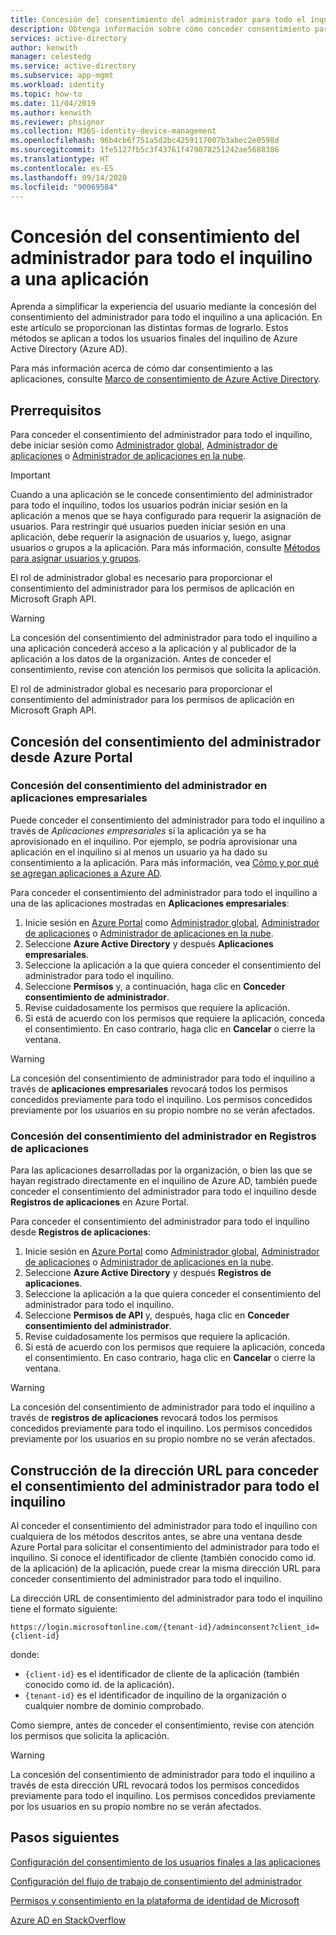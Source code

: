 ```yaml
---
title: Concesión del consentimiento del administrador para todo el inquilino a una aplicación - Azure AD
description: Obtenga información sobre cómo conceder consentimiento para todo el inquilino a una aplicación de modo que no se les solicite consentimiento a los usuarios finales al iniciar sesión en una aplicación.
services: active-directory
author: kenwith
manager: celestedg
ms.service: active-directory
ms.subservice: app-mgmt
ms.workload: identity
ms.topic: how-to
ms.date: 11/04/2019
ms.author: kenwith
ms.reviewer: phsignor
ms.collection: M365-identity-device-management
ms.openlocfilehash: 96b4cb6f751a5d2bc4259117007b3abec2e0598d
ms.sourcegitcommit: 1fe5127fb5c3f43761f479078251242ae5688386
ms.translationtype: HT
ms.contentlocale: es-ES
ms.lasthandoff: 09/14/2020
ms.locfileid: "90069584"
---
```

# <a name="grant-tenant-wide-admin-consent-to-an-application"></a>Concesión del consentimiento del administrador para todo el inquilino a una aplicación

Aprenda a simplificar la experiencia del usuario mediante la concesión del consentimiento del administrador para todo el inquilino a una aplicación. En este artículo se proporcionan las distintas formas de lograrlo. Estos métodos se aplican a todos los usuarios finales del inquilino de Azure Active Directory (Azure AD).

Para más información acerca de cómo dar consentimiento a las aplicaciones, consulte [Marco de consentimiento de Azure Active Directory](../develop/consent-framework.md).

## <a name="prerequisites"></a>Prerrequisitos

Para conceder el consentimiento del administrador para todo el inquilino, debe iniciar sesión como [Administrador global](../users-groups-roles/directory-assign-admin-roles.md#global-administrator--company-administrator), [Administrador de aplicaciones](../users-groups-roles/directory-assign-admin-roles.md#application-administrator) o [Administrador de aplicaciones en la nube](../users-groups-roles/directory-assign-admin-roles.md#cloud-application-administrator).

> [!IMPORTANT]
> Cuando a una aplicación se le concede consentimiento del administrador para todo el inquilino, todos los usuarios podrán iniciar sesión en la aplicación a menos que se haya configurado para requerir la asignación de usuarios. Para restringir qué usuarios pueden iniciar sesión en una aplicación, debe requerir la asignación de usuarios y, luego, asignar usuarios o grupos a la aplicación. Para más información, consulte [Métodos para asignar usuarios y grupos](methods-for-assigning-users-and-groups.md).
>
> El rol de administrador global es necesario para proporcionar el consentimiento del administrador para los permisos de aplicación en Microsoft Graph API.

> [!WARNING]
> La concesión del consentimiento del administrador para todo el inquilino a una aplicación concederá acceso a la aplicación y al publicador de la aplicación a los datos de la organización. Antes de conceder el consentimiento, revise con atención los permisos que solicita la aplicación.
>
> El rol de administrador global es necesario para proporcionar el consentimiento del administrador para los permisos de aplicación en Microsoft Graph API.

## <a name="grant-admin-consent-from-the-azure-portal"></a>Concesión del consentimiento del administrador desde Azure Portal

### <a name="grant-admin-consent-in-enterprise-apps"></a>Concesión del consentimiento del administrador en aplicaciones empresariales

Puede conceder el consentimiento del administrador para todo el inquilino a través de *Aplicaciones empresariales* si la aplicación ya se ha aprovisionado en el inquilino. Por ejemplo, se podría aprovisionar una aplicación en el inquilino si al menos un usuario ya ha dado su consentimiento a la aplicación. Para más información, vea [Cómo y por qué se agregan aplicaciones a Azure AD](../develop/active-directory-how-applications-are-added.md).

Para conceder el consentimiento del administrador para todo el inquilino a una de las aplicaciones mostradas en **Aplicaciones empresariales**:

1. Inicie sesión en [Azure Portal](https://portal.azure.com) como [Administrador global](../users-groups-roles/directory-assign-admin-roles.md#global-administrator--company-administrator), [Administrador de aplicaciones](../users-groups-roles/directory-assign-admin-roles.md#application-administrator) o [Administrador de aplicaciones en la nube](../users-groups-roles/directory-assign-admin-roles.md#cloud-application-administrator).
2. Seleccione **Azure Active Directory** y después **Aplicaciones empresariales**.
3. Seleccione la aplicación a la que quiera conceder el consentimiento del administrador para todo el inquilino.
4. Seleccione **Permisos** y, a continuación, haga clic en **Conceder consentimiento de administrador**.
5. Revise cuidadosamente los permisos que requiere la aplicación.
6. Si está de acuerdo con los permisos que requiere la aplicación, conceda el consentimiento. En caso contrario, haga clic en **Cancelar** o cierre la ventana.

> [!WARNING]
> La concesión del consentimiento de administrador para todo el inquilino a través de **aplicaciones empresariales** revocará todos los permisos concedidos previamente para todo el inquilino. Los permisos concedidos previamente por los usuarios en su propio nombre no se verán afectados. 

### <a name="grant-admin-consent-in-app-registrations"></a>Concesión del consentimiento del administrador en Registros de aplicaciones

Para las aplicaciones desarrolladas por la organización, o bien las que se hayan registrado directamente en el inquilino de Azure AD, también puede conceder el consentimiento del administrador para todo el inquilino desde **Registros de aplicaciones** en Azure Portal.

Para conceder el consentimiento del administrador para todo el inquilino desde **Registros de aplicaciones**:

1. Inicie sesión en [Azure Portal](https://portal.azure.com) como [Administrador global](../users-groups-roles/directory-assign-admin-roles.md#global-administrator--company-administrator), [Administrador de aplicaciones](../users-groups-roles/directory-assign-admin-roles.md#application-administrator) o [Administrador de aplicaciones en la nube](../users-groups-roles/directory-assign-admin-roles.md#cloud-application-administrator).
2. Seleccione **Azure Active Directory** y después **Registros de aplicaciones**.
3. Seleccione la aplicación a la que quiera conceder el consentimiento del administrador para todo el inquilino.
4. Seleccione **Permisos de API** y, después, haga clic en **Conceder consentimiento del administrador**.
5. Revise cuidadosamente los permisos que requiere la aplicación.
6. Si está de acuerdo con los permisos que requiere la aplicación, conceda el consentimiento. En caso contrario, haga clic en **Cancelar** o cierre la ventana.

> [!WARNING]
> La concesión del consentimiento de administrador para todo el inquilino a través de **registros de aplicaciones** revocará todos los permisos concedidos previamente para todo el inquilino. Los permisos concedidos previamente por los usuarios en su propio nombre no se verán afectados. 

## <a name="construct-the-url-for-granting-tenant-wide-admin-consent"></a>Construcción de la dirección URL para conceder el consentimiento del administrador para todo el inquilino

Al conceder el consentimiento del administrador para todo el inquilino con cualquiera de los métodos descritos antes, se abre una ventana desde Azure Portal para solicitar el consentimiento del administrador para todo el inquilino. Si conoce el identificador de cliente (también conocido como id. de la aplicación) de la aplicación, puede crear la misma dirección URL para conceder consentimiento del administrador para todo el inquilino.

La dirección URL de consentimiento del administrador para todo el inquilino tiene el formato siguiente:

```http
https://login.microsoftonline.com/{tenant-id}/adminconsent?client_id={client-id}
```

donde:

* `{client-id}` es el identificador de cliente de la aplicación (también conocido como id. de la aplicación).
* `{tenant-id}` es el identificador de inquilino de la organización o cualquier nombre de dominio comprobado.

Como siempre, antes de conceder el consentimiento, revise con atención los permisos que solicita la aplicación.

> [!WARNING]
> La concesión del consentimiento de administrador para todo el inquilino a través de esta dirección URL revocará todos los permisos concedidos previamente para todo el inquilino. Los permisos concedidos previamente por los usuarios en su propio nombre no se verán afectados. 

## <a name="next-steps"></a>Pasos siguientes

[Configuración del consentimiento de los usuarios finales a las aplicaciones](configure-user-consent.md)

[Configuración del flujo de trabajo de consentimiento del administrador](configure-admin-consent-workflow.md)

[Permisos y consentimiento en la plataforma de identidad de Microsoft](../develop/active-directory-v2-scopes.md)

[Azure AD en StackOverflow](https://stackoverflow.com/questions/tagged/azure-active-directory)
